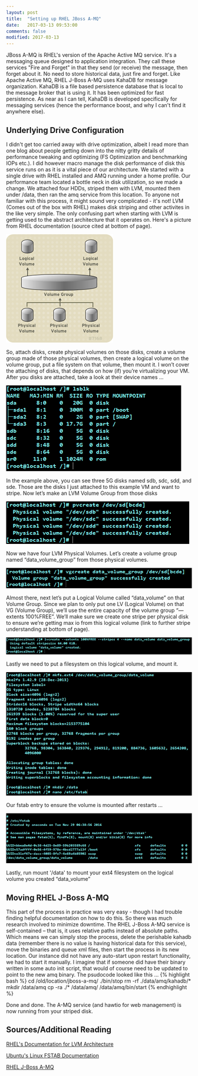 ```yaml
---
layout: post
title:  "Setting up RHEL JBoss A-MQ"
date:   2017-03-13 09:53:00
comments: false
modified: 2017-03-13
---
```


JBoss A-MQ is RHEL's version of the Apache Active MQ service. It's a messaging queue designed to application integration. They call these services "Fire and Forget" in that they send (or receive) the message, then forget about it. No need to store historical data, just fire and forget. Like Apache Active MQ, RHEL J-Boss A-MQ uses KahaDB for message organization. KahaDB is a file based persistence database that is local to the message broker that is using it. It has been optimized for fast persistence. As near as I can tell, KahaDB is developed specifically for messaging services (hence the performance boost, and why I can't find it anywhere else).

## Underlying Drive Configuration
I didn't get too carried away with drive optimization, albeit I read more than one blog about people getting down into the nitty gritty details of performance tweaking and optimizing (FS Optimization and benchmarking IOPs etc.). I did however macro manage the disk performance of disk this service runs on as it is a vital piece of our architecture.
We started with a single drive with RHEL installed and AMQ running under a home profile. Our performance team located a bottle neck in disk utilization, so we made a change. We attached four HDDs, striped them with LVM, mounted them under /data, then ran the amq service from this location. To anyone not familiar with this process, it might sound very complicated - it's not!
LVM (Comes out of the box with RHEL) makes disk striping and other activites in the like very simple. The only confusing part when starting with LVM is getting used to the abstract architecture that it operates on. Here's a picture from RHEL documentation (source cited at bottom of page).

![LVMArchitecture](/images/LVMArchitecture.PNG "LVMArchitecture")

So, attach disks, create physical volumes on those disks, create a volume group made of those physical volumes, then create a logical volume on the volume group, put a file system on that volume, then mount it. I won’t cover the attaching of disks, that depends on how (if) you’re virtualizing your VM. After you disks are attached, take a look at their device names …

![LVM-lsblk](/images/LVM-1.png)

In the example above, you can see three 5G disks named sdb, sdc, sdd, and sde. Those are the disks I just attached to this example VM and want to stripe. Now let’s make an LVM Volume Group from those disks 

![LVM-CreatePhysicalVolumes](/images/LVM-2.png)

Now we have four LVM Physical Volumes. Let’s create a volume group named “data_volume_group” from those physical volumes. 

![LVM-CreateVolumeGroup](/images/LVM-3.png)

Almost there, next let’s put a Logical Volume called “data_volume” on that Volume Group. Since we plan to only put one LV (Logical Volume) on that VG (Volume Group), we’ll use the entire capacity of the volume group “—extents 100%FREE”. We’ll make sure we create one stripe per physical disk to ensure we’re getting max io from this logical volume (link to further stripe understanding at bottom of page). 

![LVM-CreateLogicalVolume](/images/LVM-4.png)

Lastly we need to put a filesystem on this logical volume, and mount it. 

![LVM-CreateFSandMount](/images/LVM-5.png)

Our fstab entry to ensure the volume is mounted after restarts … 

![LVM-FStab](/images/LVM-6.png)

Lastly, run mount '/data' to mount your ext4 filesystem on the logical volume you created “data_volume”

## Moving RHEL J-Boss A-MQ
This part of the process in practice was very easy - though I had trouble finding helpful documentation on how to do this. So there was much research involved to minimize downtime. 
The RHEL J-Boss A-MQ service is self-contained – that is, it uses relative paths instead of absolute paths. Which means we can simply stop the process, delete the perishable kahadb data (remember there is no value is having historical data for this service), move the binaries and queue xml files, then start the process in its new location. Our instance did not have any auto-start upon restart functionality, we had to start it manually. I imagine that if someone did have their binary written in some auto init script, that would of course need to be updated to point to the new amq binary. 
The psudocode looked like this …
{% highlight bash %}
cd /old/location/jboss-a-mq/
./bin/stop
rm -rf ./data/amq/kahadb/*
mkdir /data/amq
cp -ra ./* /data/amq/
/data/amq/bin/start 
{% endhighlight %}

Done and done. The A-MQ service (and hawtio for web management) is now running from your striped disk. 

## Sources/Additional Reading
[RHEL's Documentation for LVM Architecture](https://access.redhat.com/documentation/en-US/Red_Hat_Enterprise_Linux/6/html/Logical_Volume_Manager_Administration/LVM_definition.html)

[Ubuntu's Linux FSTAB Documentation](https://help.ubuntu.com/community/Fstab)

[RHEL J-Boss A-MQ](https://www.redhat.com/en/technologies/jboss-middleware/amq)
